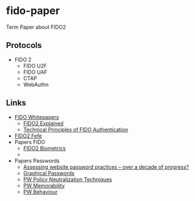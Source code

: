# fido-paper
Term Paper about FIDO2

## Protocols

- FIDO 2
  - FIDO U2F
  - FIDO UAF
  - CTAP
  - WebAuthn

## Links

- [FIDO Whitepapers](https://fidoalliance.org/content/white-paper/)
  - [FIDO2 Explained](https://fidoalliance.org/15822/)
  - [Technical Principles of FIDO Authentication](https://fidoalliance.org/technical-principles-of-fido-authentication/)
- [FIDO2 Fefe](https://blog.fefe.de/?ts=a3695c14)
- Papers FIDO
  - [FIDO2 Biometrics](https://www.sciencedirect.com/science/article/abs/pii/S0969476518301267)
  - 
- Papers Passwords
  - [Assessing website password practices – over a decade of progress?](https://www.sciencedirect.com/science/article/abs/pii/S1361372318300630)
  - [Graphical Passwords](https://www.sciencedirect.com/science/article/abs/pii/S0167739X19302882)
  - [PW Policy Neutralization Techniques](https://www.sciencedirect.com/science/article/pii/S0167404819301646)
  - [PW Memorability](https://www.sciencedirect.com/science/article/abs/pii/S2214212618306562)
  - [PW Behaviour](https://www.sciencedirect.com/science/article/abs/pii/S2214212618305027)